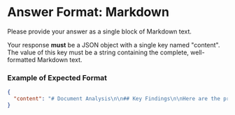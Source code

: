 # Answer Format: Markdown

Please provide your answer as a single block of Markdown text.

Your response **must** be a JSON object with a single key named "content". The value of this key must be a string containing the complete, well-formatted Markdown text.

### Example of Expected Format

```json
{
  "content": "# Document Analysis\n\n## Key Findings\n\nHere are the primary findings from the document:\n\n- **Finding 1:** The project is currently ahead of schedule.\n- **Finding 2:** There is a budget surplus of $15,000.\n\n## Recommendations\n\n1. Re-allocate surplus funds to marketing.\n2. Proceed with the next phase of development immediately."
}
```
